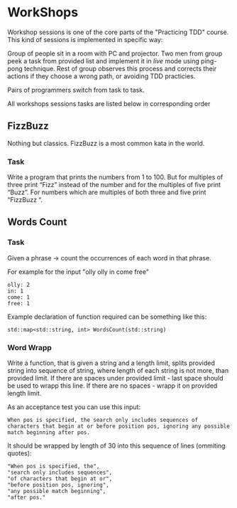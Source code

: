 # WorkShops

Workshop sessions is one of the core parts of the "Practicing TDD" course. This kind of sessions is implemented in specific way:

Group of people sit in a room with PC and projector. Two men from group peek a task from provided list and implement it in _live_ mode using ping-pong technique. Rest of group observes this process and corrects their actions if they choose a wrong path, or avoiding TDD practicies.

Pairs of programmers switch from task to task.

All workshops sessions tasks are listed below in corresponding order

## FizzBuzz

Nothing but classics. FizzBuzz is a most common kata in the world.

### Task

Write a program that prints the numbers from 1 to 100. But for multiples of three print “Fizz” instead of the number and for the multiples of five print “Buzz”. For numbers which are multiples of both three and five print “FizzBuzz “.

## Words Count

### Task

Given a phrase -> count the occurrences of each word in that phrase.

For example for the input "olly olly in come free"

```
olly: 2
in: 1
come: 1
free: 1
```

Example declaration of function required can be something like this:

```
std::map<std::string, int> WordsCount(std::string)
```

### Word Wrapp

Write a function, that is given a string and a length limit, splits provided string into sequence of string, where length of each string is not more, than provided limit. If there are spaces under provided limit - last space should be used to wrapp this line. If there are no spaces - wrapp it on provided length limit.

As an acceptance test you can use this input:
```
When pos is specified, the search only includes sequences of characters that begin at or before position pos, ignoring any possible match beginning after pos.
```
It should be wrapped by length of 30 into this sequence of lines (ommiting quotes):
```
"When pos is specified, the",
"search only includes sequences",
"of characters that begin at or",
"before position pos, ignoring",
"any possible match beginning",
"after pos."
```

